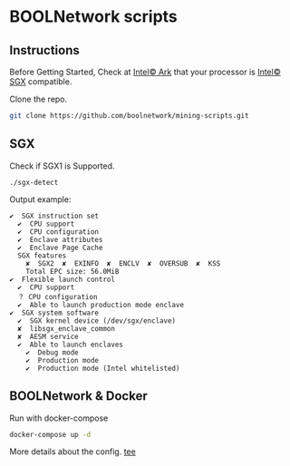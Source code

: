 # BOOLNetwork scripts

## Instructions

Before Getting Started, Check at [Intel© Ark](https://ark.intel.com/content/www/us/en/ark.html#@Processors) that your processor is [Intel© SGX](https://www.intel.com/content/www/us/en/developer/tools/software-guard-extensions/overview.html) compatible.

Clone the repo.

```bash
git clone https://github.com/boolnetwork/mining-scripts.git
```

## SGX

Check if SGX1 is Supported.
```
./sgx-detect
```

Output example:
```text
✔  SGX instruction set
  ✔  CPU support
  ✔  CPU configuration
  ✔  Enclave attributes
  ✔  Enclave Page Cache
  SGX features
    ✘  SGX2  ✘  EXINFO  ✘  ENCLV  ✘  OVERSUB  ✘  KSS  
    Total EPC size: 56.0MiB
✔  Flexible launch control
  ✔  CPU support
  ？ CPU configuration
  ✔  Able to launch production mode enclave
✔  SGX system software
  ✔  SGX kernel device (/dev/sgx/enclave)
  ✘  libsgx_enclave_common
  ✘  AESM service
  ✔  Able to launch enclaves
    ✔  Debug mode
    ✔  Production mode
    ✔  Production mode (Intel whitelisted)
```

## BOOLNetwork & Docker

Run with docker-compose

```bash
docker-compose up -d
```

More details about the config. [tee](https://boolnetwork.github.io/docs/developer/tee)
